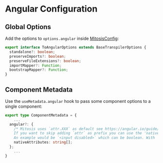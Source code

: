 # Angular Configuration

## Global Options

Add the options to `options.angular` inside [MitosisConfig](https://github.com/BuilderIO/mitosis/blob/main/docs/configuration.md):

```ts
export interface ToAngularOptions extends BaseTranspilerOptions {
  standalone?: boolean;
  preserveImports?: boolean;
  preserveFileExtensions?: boolean;
  importMapper?: Function;
  bootstrapMapper?: Function;
}
```

## Component Metadata

Use the `useMetadata.angular` hook to pass some component options to a single component:

```ts
export type ComponentMetadata = {
    ...
  angular?: {
    /* Mitosis uses `attr.XXX` as default see https://angular.io/guide/attribute-binding.
    If you want to skip adding `attr` as prefix you can use the 'nativeAttributes' array.
    An example would be `<input disabled>` which can be boolean. With `attr` it becomes a string, which is always true.  */
    nativeAttributes: string[];
  };
    ...
}
```
